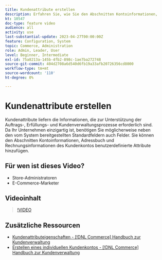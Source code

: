 ```yaml
---
title: Kundenattribute erstellen
description: Erfahren Sie, wie Sie den Abschnitten Kontoinformationen, Adressbuch und Rechnungsinformationen eines Kundenkontos benutzerdefinierte Attribute hinzufügen.
kt: 10547
doc-type: feature video
audience: all
activity: use
last-substantial-update: 2023-04-27T00:00:00Z
feature: Configuration, System
topic: Commerce, Administration
role: Admin, Leader, User
level: Beginner, Intermediate
exl-id: 75a8213a-145b-4fb2-898c-1ae7ba272748
source-git-commit: 404d2708a6d540d6fb19a33afb20726356cd8000
workflow-type: tm+mt
source-wordcount: '110'
ht-degree: 0%

---
```


# Kundenattribute erstellen

Kundenattribute liefern die Informationen, die zur Unterstützung der Auftrags-, Erfüllungs- und Kundenverwaltungsprozesse erforderlich sind. Da Ihr Unternehmen einzigartig ist, benötigen Sie möglicherweise neben den vom System bereitgestellten Standardfeldern auch Felder. Sie können den Abschnitten Kontoinformationen, Adressbuch und Rechnungsinformationen des Kundenkontos benutzerdefinierte Attribute hinzufügen.

## Für wen ist dieses Video?

- Store-Administratoren
- E-Commerce-Marketer

## Videoinhalt

>[!VIDEO](https://video.tv.adobe.com/v/343661?quality=12&learn=on)

## Zusätzliche Ressourcen

- [Kundenattributeigenschaften - [!DNL Commerce] Handbuch zur Kundenverwaltung](https://experienceleague.adobe.com/docs/commerce-admin/customers/customer-accounts/attributes/attribute-properties.html)
- [Erstellen eines individuellen Kundenkontos - [!DNL Commerce] Handbuch zur Kundenverwaltung](https://experienceleague.adobe.com/docs/commerce-admin/customers/customer-accounts/account-create.html)
